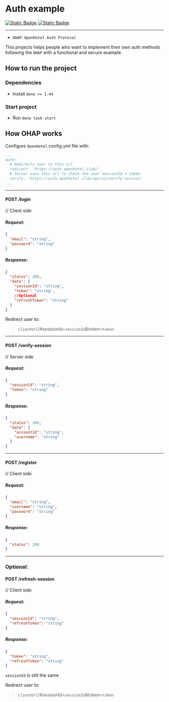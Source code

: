 # Auth example

[![Static Badge](https://img.shields.io/badge/CC_BY--NC--SA_4.0-blue?style=for-the-badge&color=gray)](/LICENSE)
[![Static Badge](https://img.shields.io/badge/discord-b?style=for-the-badge&logo=discord&color=white)](https://discord.gg/qBZfPdNWUj)

---

- `OHAP`: `OpenHotel Auth Protocol`

This projects helps people who want to implement their own auth methods
following the `OHAP` with a functional and secure example.

## How to run the project

### Dependencies

- Install `deno >= 1.44`

### Start project

- Run `deno task start`

## How OHAP works

Configure `OpenHotel` config.yml file with:

```yaml
...
auth:
  # Redirects user to this url
  redirect: 'https://auth.openhotel.club/'
  # Server uses this url to check the user sessionId + token
  verify: 'https://auth.openhotel.club/api/v2/verify-session'
...
```

---

#### POST /login

// Client side

##### Request:

```json
{
  "email": "string",
  "password": "string"
}
```

##### Response:

```json
{
  "status": 200,
  "data": {
    "sessionId": "string",
    "token": "string",
    //Optional
    "refreshToken": "string"
  }
}
```

Redirect user to:

> `clientUrl`/#sessionId=`sessionId`&token=`token`

---

#### POST /verify-session

// Server side

##### Request:

```json
{
  "sessionId": "string",
  "token": "string"
}
```

##### Response:

```json
{
  "status": 200,
  "data": {
    "accountId": "string",
    "username": "string"
  }
}
```

---

#### POST /register

// Client side

##### Request:

```json
{
  "email": "string",
  "username": "string",
  "password": "string"
}
```

##### Response:

```json
{
  "status": 200
}
```

---

### Optional:

#### POST /refresh-session

// Client side

##### Request:

```json
{
  "sessionId": "string",
  "refreshToken": "string"
}
```

##### Response:

```json
{
  "token": "string",
  "refreshToken": "string"
}
```

`sessionId` is still the same

Redirect user to:

> `clientUrl`/#sessionId=`sessionId`&token=`token`
